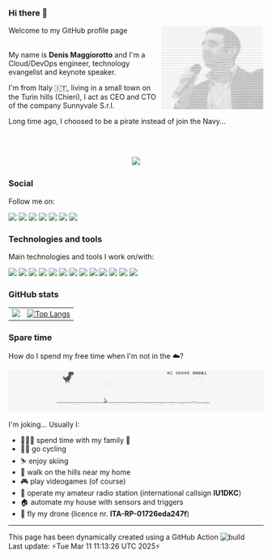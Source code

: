 ### Hi there 👋 ###


Welcome to my GitHub profile page
<img width="40%" height="40%" align="right" src="https://raw.githubusercontent.com/denismaggior8/denismaggior8/master/img/ascii_denis.png"/><br/><br/>


My name is **Denis Maggiorotto** and I'm a Cloud/DevOps engineer, technology evangelist and keynote speaker.  

I'm from Italy 🇮🇹, living in a small town on the Turin hills (Chieri), I act as CEO and CTO of the company Sunnyvale S.r.l.

Long time ago, I choosed to be a pirate instead of join the Navy...

<br/><br/>

<div align="center">
   <img src="https://github-profile-trophy.vercel.app/?username=denismaggior8&theme=flat&no-frame=true&margin-w=30" />
</div>

### Social ###

Follow me on:

![](https://img.shields.io/badge/denismaggiorotto-informational?style=&logo=LinkedIn)
![](https://img.shields.io/badge/@denismaggior8-informational?style=&logo=Twitter&&color=1DA1F2&logoColor=white)
![](https://img.shields.io/badge/@sunnyvale__it-informational?style=&logo=Twitter&color=1DA1F2&logoColor=white)
![](https://img.shields.io/badge/Denis_Maggiorotto-informational?style=&logo=Strava&&color=orange&logoColor=white)
![](https://img.shields.io/badge/denismaggior8-informational?style=&logo=GitHub&&color=black&logoColor=white)
![](https://img.shields.io/badge/sunnyvale--it-informational?style=&logo=GitHub&&color=black&logoColor=white)
![](https://img.shields.io/badge/sunnyvale--academy-informational?style=&logo=GitHub&&color=black&logoColor=white)


### Technologies and tools ###

Main technologies and tools I work on/with:

![](https://img.shields.io/badge/OS-Linux-informational?style=flat&logo=linux&logoColor=white&color=2bbc8a)
![](https://img.shields.io/badge/Editor-IntelliJ_IDEA-informational?style=flat&logo=intellij-idea&logoColor=white&color=2bbc8a)
![](https://img.shields.io/badge/Code-Java-informational?style=flat&logo=java&logoColor=white&color=2bbc8a)
![](https://img.shields.io/badge/Code-Make-informational?style=flat&logo=cmake&logoColor=white&color=2bbc8a)
![](https://img.shields.io/badge/Shell-Bash-informational?style=flat&logo=gnu-bash&logoColor=white&color=2bbc8a)
![](https://img.shields.io/badge/Tools-PostgreSQL-informational?style=flat&logo=postgresql&logoColor=white&color=2bbc8a)
![](https://img.shields.io/badge/Tools-Docker-informational?style=flat&logo=docker&logoColor=white&color=2bbc8a)
![](https://img.shields.io/badge/Tools-Kubernetes-informational?style=flat&logo=kubernetes&logoColor=white&color=2bbc8a)
![](https://img.shields.io/badge/Tools-Red_Hat_OpenShift-informational?style=flat&logo=red-hat-open-shift&logoColor=white&color=2bbc8a)
![](https://img.shields.io/badge/Cloud-Google_Cloud_Platform-informational?style=flat&logo=google-cloud&logoColor=white&color=2bbc8a)
![](https://img.shields.io/badge/Cloud-AWS-informational?style=flat&logo=Amazon-aws&logoColor=white&color=2bbc8a)
![](https://img.shields.io/badge/Cloud-Oracle_Cloud_Platform-informational?style=flat&logo=Oracle&logoColor=white&color=2bbc8a)
![](https://img.shields.io/badge/Tools-Git-informational?style=flat&logo=Git&logoColor=white&color=2bbc8a)

### GitHub stats ###


 |   |    |  
 | ----- | ----- | 
 | <img src="https://github-readme-stats.vercel.app/api?username=denismaggior8"/>   | [![Top Langs](https://github-readme-stats.vercel.app/api/top-langs/?username=denismaggior8&layout=compact)](https://github.com/anuraghazra/github-readme-stats)   | 


### Spare time

How do I spend my free time when I'm not in the ☁️?

![T-rex](https://raw.githubusercontent.com/denismaggior8/denismaggior8/master/img/juego-google-chrome-offline1.gif)

I'm joking... Usually I: 

- 👩‍👧‍👦 spend time with my family  💖
- 🚴‍♂️ go cycling 
- ⛷️ enjoy skiing 
- 🚶 walk on the hills near my home
- 🎮 play videogames (of course) 
- 📡 operate my amateur radio station (international callsign **IU1DKC**)
- 🏠 automate my house with sensors and triggers
- 🚁 fly my drone (licence nr. **ITA-RP-01726eda247f**)

---
This page has been dynamically created using a GitHub Action ![build](https://img.shields.io/github/workflow/status/denismaggior8/denismaggior8/update)  
Last update: ⚡Tue Mar 11 11:13:26 UTC 2025⚡
